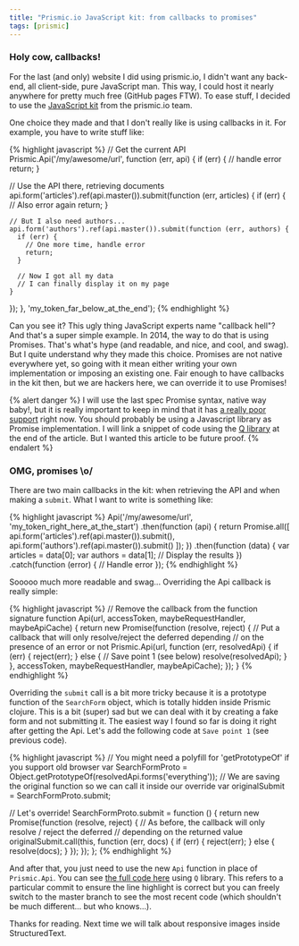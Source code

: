 ```yaml
---
title: "Prismic.io JavaScript kit: from callbacks to promises"
tags: [prismic]
---
```


### Holy cow, callbacks!

For the last (and only) website I did using prismic.io, I didn't want any back-end, all client-side, pure JavaScript man. This way, I could host it nearly anywhere for pretty much free (GitHub pages FTW). To ease stuff, I decided to use the [JavaScript kit](https://github.com/prismicio/javascript-kit) from the prismic.io team.

One choice they made and that I don't really like is using callbacks in it. For example, you have to write stuff like:

{% highlight javascript %}
// Get the current API
Prismic.Api('/my/awesome/url', function (err, api) {
  if (err) {
    // handle error
    return;
  }

  // Use the API there, retrieving documents
  api.form('articles').ref(api.master()).submit(function (err, articles) {
    if (err) {
      // Also error again
      return;
    }

    // But I also need authors...
    api.form('authors').ref(api.master()).submit(function (err, authors) {
      if (err) {
        // One more time, handle error
        return;
      }

      // Now I got all my data
      // I can finally display it on my page
    }
  });
}, 'my_token_far_below_at_the_end');
{% endhighlight %}

Can you see it? This ugly thing JavaScript experts name "callback hell"? And that's a super simple example. In 2014, the way to do that is using Promises. That's what's hype (and readable, and nice, and cool, and swag). But I quite understand why they made this choice. Promises are not native everywhere yet, so going with it mean either writing your own implementation or imposing an existing one. Fair enough to have callbacks in the kit then, but we are hackers here, we can override it to use Promises!

{% alert danger %}
  I will use the last spec Promise syntax, native way baby!, but it is really important to keep in mind that it has [a really poor support](http://caniuse.com/#search=promises) right now. You should probably be using a Javascript library as Promise implementation. I will link a snippet of code using the [Q library](http://documentup.com/kriskowal/q/) at the end of the article. But I wanted this article to be future proof.
{% endalert %}

### OMG, promises \o/

There are two main callbacks in the kit: when retrieving the API and when making a `submit`. What I want to write is something like:

{% highlight javascript %}
Api('/my/awesome/url', 'my_token_right_here_at_the_start')
  .then(function (api) {
    return Promise.all([
      api.form('articles').ref(api.master()).submit(),
      api.form('authors').ref(api.master()).submit()
    ]);
  })
  .then(function (data) {
    var articles = data[0];
    var authors = data[1];
    // Display the results
  })
  .catch(function (error) {
    // Handle error
  });
{% endhighlight %}

Sooooo much more readable and swag... Overriding the Api callback is really simple:

{% highlight javascript %}
// Remove the callback from the function signature
function Api(url, accessToken, maybeRequestHandler, maybeApiCache) {
  return new Promise(function (resolve, reject) {
    // Put a callback that will only resolve/reject the deferred depending
    // on the presence of an error or not
    Prismic.Api(url, function (err, resolvedApi) {
      if (err) {
        reject(err);
      } else {
        // Save point 1 (see below)
        resolve(resolvedApi);
      }
    }, accessToken, maybeRequestHandler, maybeApiCache);
  });
}
{% endhighlight %}

Overriding the `submit` call is a bit more tricky because it is a prototype function of the `SearchForm` object, which is totally hidden inside Prismic clojure. This is a bit (super) sad but we can deal with it by creating a fake form and not submitting it. The easiest way I found so far is doing it right after getting the Api. Let's add the following code at `Save point 1` (see previous code).

{% highlight javascript %}
// You might need a polyfill for 'getPrototypeOf' if you support old browser
var SearchFormProto = Object.getPrototypeOf(resolvedApi.forms('everything'));
// We are saving the original function so we can call it inside our override
var originalSubmit = SearchFormProto.submit;

// Let's override!
SearchFormProto.submit = function () {
  return new Promise(function (resolve, reject) {
    // As before, the callback will only resolve / reject the deferred
    // depending on the returned value
    originalSubmit.call(this, function (err, docs) {
      if (err) {
        reject(err);
      } else {
        resolve(docs);
      }
    });
  });
};
{% endhighlight %}

And after that, you just need to use the new `Api` function in place of `Prismic.Api`. You can see [the full code here](https://github.com/pauldijou/farewell/blob/9a744565d7/scripts%2Fapi.js#L8-L32) using `Q` library. This refers to a particular commit to ensure the line highlight is correct but you can freely switch to the master branch to see the most recent code (which shouldn't be much different... but who knows...).

Thanks for reading. Next time we will talk about responsive images inside StructuredText.
